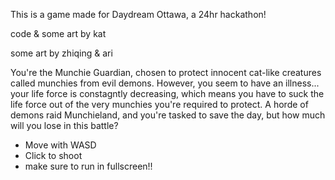 This is a game made for Daydream Ottawa, a 24hr hackathon!

code & some art by kat

some art by zhiqing & ari

You're the Munchie Guardian, chosen to protect innocent cat-like creatures called munchies from evil demons. However, you seem to have an illness... your life force is constagntly decreasing, which means you have to suck the life force out of the very munchies you're required to protect. A horde of demons raid Munchieland, and you're tasked to save the day, but how much will you lose in this battle?


- Move with WASD
- Click to shoot
- make sure to run in fullscreen!!
